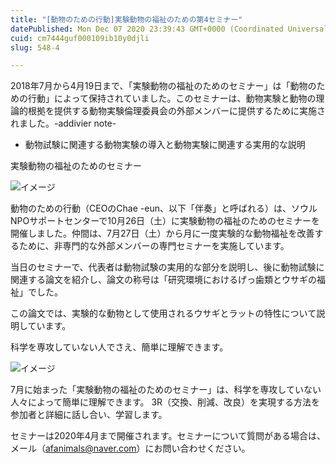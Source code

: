 ```yaml
---
title: "[動物のための行動]実験動物の福祉のための第4セミナー"
datePublished: Mon Dec 07 2020 23:39:43 GMT+0000 (Coordinated Universal Time)
cuid: cm7444guf000109ib10y0djli
slug: 548-4

---
```



2018年7月から4月19日まで、「実験動物の福祉のためのセミナー」は「動物のための行動」によって保持されていました。このセミナーは、動物実験と動物の理論的根拠を提供する動物実験倫理委員会の外部メンバーに提供するために実施されました。-addivier note-

- 動物試験に関連する動物実験の導入と動物実験に関連する実用的な説明

実験動物の福祉のためのセミナー

![イメージ](https://cdn.hashnode.com/res/hashnode/image/upload/v1739497874273/1ffbb5e8-2d5e-41f5-af8b-01ca37d2cab1.jpeg)

動物のための行動（CEOのChae -eun、以下「伴奏」と呼ばれる）は、ソウルNPOサポートセンターで10月26日（土）に実験動物の福祉のためのセミナーを開催しました。仲間は、7月27日（土）から月に一度実験的な動物福祉を改善するために、非専門的な外部メンバーの専門セミナーを実施しています。

当日のセミナーで、代表者は動物試験の実用的な部分を説明し、後に動物試験に関連する論文を紹介し、論文の称号は「研究環境におけるげっ歯類とウサギの福祉」でした。

この論文では、実験的な動物として使用されるウサギとラットの特性について説明しています。

科学を専攻していない人でさえ、簡単に理解できます。

![イメージ](https://cdn.hashnode.com/res/hashnode/image/upload/v1739497876044/c3ba19b2-edfb-4b82-b76a-bf0213433807.jpeg)

7月に始まった「実験動物の福祉のためのセミナー」は、科学を専攻していない人々によって簡単に理解できます。 3R（交換、削減、改良）を実現する方法を参加者と詳細に話し合い、学習します。

セミナーは2020年4月まで開催されます。セミナーについて質問がある場合は、メール（afanimals@naver.com）にお問い合わせください。